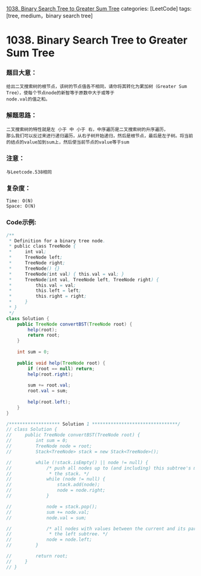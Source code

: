 [1038. Binary Search Tree to Greater Sum Tree](https://leetcode.com/problems/binary-search-tree-to-greater-sum-tree/)
categories: [LeetCode]
tags: [tree, medium，binary search tree] 
# 1038. Binary Search Tree to Greater Sum Tree

### 题目大意：
    给出二叉搜索树的根节点，该树的节点值各不相同，请你将其转化为累加树（Greater Sum Tree），使每个节点node的新智等于原数中大于或等于
    node.val的值之和。
### 解题思路：
    二叉搜索树的特性就是左 小于 中 小于 右，中序遍历是二叉搜索树的升序遍历，
    那么我们可以反过来进行递归遍历，从右子树开始递归，然后是根节点，最后是左子树。将当前的结点的value加到sum上，然后使当前节点的value等于sum

### 注意：
    与Leetcode.538相同
### 复杂度：
    Time: O(N)
    Space: O(N)
### Code示例:
```Java
/**
 * Definition for a binary tree node.
 * public class TreeNode {
 *     int val;
 *     TreeNode left;
 *     TreeNode right;
 *     TreeNode() {}
 *     TreeNode(int val) { this.val = val; }
 *     TreeNode(int val, TreeNode left, TreeNode right) {
 *         this.val = val;
 *         this.left = left;
 *         this.right = right;
 *     }
 * }
 */
class Solution {
    public TreeNode convertBST(TreeNode root) {
        help(root);
        return root;
    }
    
    int sum = 0;
    
    public void help(TreeNode root) {
        if (root == null) return;
        help(root.right);
        
        sum += root.val;
        root.val = sum;
        
        help(root.left);
    }
}

/******************* Solution 1 ********************************/
// class Solution {
//     public TreeNode convertBST(TreeNode root) {
//         int sum = 0;
//         TreeNode node = root;
//         Stack<TreeNode> stack = new Stack<TreeNode>();

//         while (!stack.isEmpty() || node != null) {
//             /* push all nodes up to (and including) this subtree's maximum on
//              * the stack. */
//             while (node != null) {
//                 stack.add(node);
//                 node = node.right;
//             }

//             node = stack.pop();
//             sum += node.val;
//             node.val = sum;

//             /* all nodes with values between the current and its parent lie in
//              * the left subtree. */
//             node = node.left;
//         }

//         return root;
//     }
// }
```
